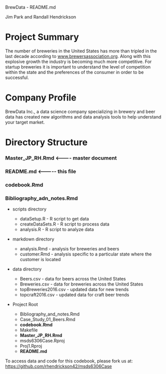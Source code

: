 BrewData - README.md

Jim Park and Randall Hendrickson

# Project Summary

The number of breweries in the United States has more than tripled in the last decade according to www.brewersassociation.org. Along with this explosive growth the industry is becoming much more competitive. For startup breweries it is important to understand the level of competition within the state and the preferences of the consumer in order to be successful. 

# Company Profile

BrewData Inc., a data science company specializing in brewery and beer data has created new algorithms and data analysis tools to help understand your target market.

# Directory Structure

### **Master_JP_RH.Rmd** <---- master document
### **README.md** <----- this file
### **codebook.Rmd**
### **Bibliography_adn_notes.Rmd**

* scripts directory
    + dataSetup.R - R script to get data
    + createDataSets.R - R script to process data
    + analysis.R - R script to analyze data
    
* markdown directory
    + analysis.Rmd - analysis for breweries and beers
    + customer.Rmd - analysis specific to a particular state where the customer is located
    
* data directory
    + Beers.csv - data for beers across the United States
    + Breweries.csv - data for breweries across the United States
    + topBreweries2016.csv - updated data for new trends
    + topcraft2016.csv - updated data for craft beer trends

* Project Root
    + Bibliography_and_notes.Rmd
    + Case_Study_01_Beers.Rmd
    + **codebook.Rmd**
    + Makefile
    + **Master_JP_RH.Rmd**
    + msds6306Case.Rproj
    + Proj1.Rproj
    + **README.md**
    
    

To access data and code for this codebook, please fork us at:
https://github.com/rhendrickson42/msds6306Case
